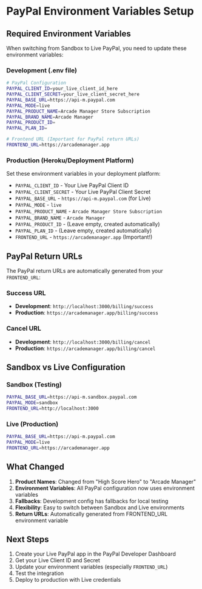 # PayPal Environment Variables Setup

## Required Environment Variables

When switching from Sandbox to Live PayPal, you need to update these environment variables:

### Development (.env file)
```bash
# PayPal Configuration
PAYPAL_CLIENT_ID=your_live_client_id_here
PAYPAL_CLIENT_SECRET=your_live_client_secret_here
PAYPAL_BASE_URL=https://api-m.paypal.com
PAYPAL_MODE=live
PAYPAL_PRODUCT_NAME=Arcade Manager Store Subscription
PAYPAL_BRAND_NAME=Arcade Manager
PAYPAL_PRODUCT_ID=
PAYPAL_PLAN_ID=

# Frontend URL (Important for PayPal return URLs)
FRONTEND_URL=https://arcademanager.app
```

### Production (Heroku/Deployment Platform)
Set these environment variables in your deployment platform:

- `PAYPAL_CLIENT_ID` - Your Live PayPal Client ID
- `PAYPAL_CLIENT_SECRET` - Your Live PayPal Client Secret
- `PAYPAL_BASE_URL` - `https://api-m.paypal.com` (for Live)
- `PAYPAL_MODE` - `live`
- `PAYPAL_PRODUCT_NAME` - `Arcade Manager Store Subscription`
- `PAYPAL_BRAND_NAME` - `Arcade Manager`
- `PAYPAL_PRODUCT_ID` - (Leave empty, created automatically)
- `PAYPAL_PLAN_ID` - (Leave empty, created automatically)
- `FRONTEND_URL` - `https://arcademanager.app` (Important!)

## PayPal Return URLs

The PayPal return URLs are automatically generated from your `FRONTEND_URL`:

### Success URL
- **Development**: `http://localhost:3000/billing/success`
- **Production**: `https://arcademanager.app/billing/success`

### Cancel URL
- **Development**: `http://localhost:3000/billing/cancel`
- **Production**: `https://arcademanager.app/billing/cancel`

## Sandbox vs Live Configuration

### Sandbox (Testing)
```bash
PAYPAL_BASE_URL=https://api-m.sandbox.paypal.com
PAYPAL_MODE=sandbox
FRONTEND_URL=http://localhost:3000
```

### Live (Production)
```bash
PAYPAL_BASE_URL=https://api-m.paypal.com
PAYPAL_MODE=live
FRONTEND_URL=https://arcademanager.app
```

## What Changed

1. **Product Names**: Changed from "High Score Hero" to "Arcade Manager"
2. **Environment Variables**: All PayPal configuration now uses environment variables
3. **Fallbacks**: Development config has fallbacks for local testing
4. **Flexibility**: Easy to switch between Sandbox and Live environments
5. **Return URLs**: Automatically generated from FRONTEND_URL environment variable

## Next Steps

1. Create your Live PayPal app in the PayPal Developer Dashboard
2. Get your Live Client ID and Secret
3. Update your environment variables (especially `FRONTEND_URL`)
4. Test the integration
5. Deploy to production with Live credentials 
